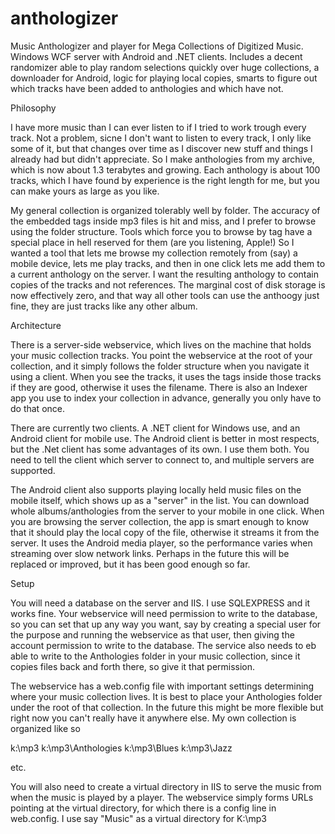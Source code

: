 anthologizer
============

Music Anthologizer and player for Mega Collections of Digitized Music.  Windows WCF server with Android and .NET clients.
Includes a decent randomizer able to play random selections quickly over huge collections, a downloader for Android, 
logic for playing local copies, smarts to figure out which tracks have been added to anthologies and which have not. 

Philosophy

I have more music than I can ever listen to if I tried to work trough every track.  Not a problem, sicne I don't want to listen to every track, I only like some of it, but that changes over time as I discover new stuff and things I already had but didn't appreciate.  So I make anthologies from my archive, which is now about 1.3 terabytes and growing.  Each anthology is about 100 tracks, which I have found by experience is the right length for me, but you can make yours as large as you like.  

My general collection is organized tolerably well by folder.  The accuracy of the embedded tags inside mp3 files is hit and miss, and I prefer to browse using the folder structure.  Tools which force you to browse by tag have a special place in hell reserved for them (are you listening, Apple!) So I wanted a tool that lets me browse my collection remotely from (say) a mobile device, lets me play tracks, and then in one click lets me add them to a current anthology on the server.  I want the resulting anthology to contain copies of the tracks and not references.  The marginal cost of disk storage is now effectively zero, and that way all other tools can use the anthoogy just fine, they are just tracks like any other album.

Architecture

There is a server-side webservice, which lives on the machine that holds your music collection tracks.  You point the webservice at the root of your collection, and it simply follows the folder structure when you navigate it using a client.  When you see the tracks, it uses the tags inside those tracks if they are good, otherwise it uses the filename. There is also an Indexer app you use to index your collection in advance, generally you only have to do that once.

There are currently two clients.  A .NET client for Windows use, and an Android client for mobile use.  The Android client is better in most respects, but the .Net client has some advantages of its own.  I use them both.  You need to tell the client which server to connect to, and multiple servers are supported.  

The Android client also supports playing locally held music files on the mobile itself, which shows up as a "server" in the list.  You can download whole albums/anthologies from the server to your mobile in one click.  When you are browsing the server collection, the app is smart enough to know that it should play the local copy of the file, otherwise it streams it from the server.  It uses the Android media player, so the performance varies when streaming over slow network links.  Perhaps in the future this will be replaced or improved, but it has been good enough so far.

Setup

You will need a database on the server and IIS.  I use SQLEXPRESS and it works fine.  Your webservice will need permission to write to the database, so you can set that up any way you want, say by creating a special user for the purpose and running the webservice as that user, then giving the account permission to write to the database.  The service also needs to eb able to write to the Anthologies folder in your music collection, since it copies files back and forth there, so give it that permission.

The webservice has a web.config file with important settings determining where your music collection lives.  It is best to place your Anthologies folder under the root of that collection.  In the future this might be more flexible but right now you can't really have it anywhere else.  My own collection is organized like so

k:\mp3
k:\mp3\Anthologies
k:\mp3\Blues
k:\mp3\Jazz

etc.

You will also need to create a virtual directory in IIS to serve the music from when the music is played by a player.  The webservice simply forms URLs pointing at the virtual directory, for which there is a config line in web.config.  I use say "Music" as a virtual directory for K:\mp3





